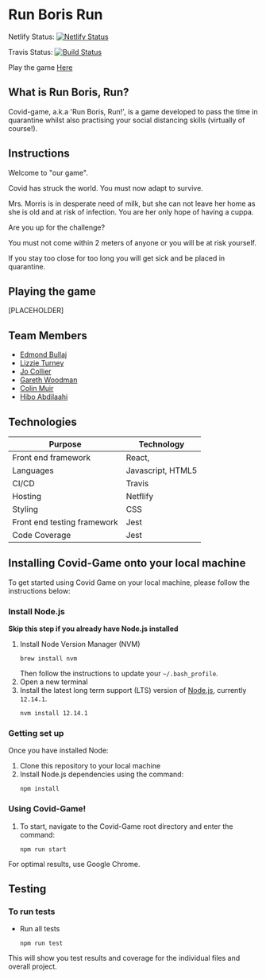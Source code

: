 # Run Boris Run

Netlify Status: [![Netlify Status](https://api.netlify.com/api/v1/badges/fc505d8b-809e-4e4c-8ffb-35a33b27325a/deploy-status)](https://app.netlify.com/sites/laughing-brattain-9a3cce/deploys)

Travis Status: [![Build Status](https://travis-ci.com/edmond-b/Covid_Game.svg?branch=master)](https://travis-ci.com/edmond-b/Covid_Game)

Play the game [Here](https://run-boris-run.netlify.app/)

## What is Run Boris, Run?

Covid-game, a.k.a 'Run Boris, Run!', is a game developed to pass the time in quarantine whilst also practising your social distancing skills (virtually of course!).

## Instructions
Welcome to "our game".

Covid has struck the world. You must now adapt to survive.

Mrs. Morris is in desperate need of milk, but she can not leave her home as she is old and at risk of infection.
You are her only hope of having a cuppa.

Are you up for the challenge?

You must not come within 2 meters of anyone or you will be at risk yourself.

If you stay too close for too long you will get sick and be placed in quarantine.

## Playing the game

[PLACEHOLDER]

## Team Members

- [Edmond Bullaj](https://github.com/edmond-b)
- [Lizzie Turney](https://github.com/LTurns)
- [Jo Collier](https://github.com/collier-jo)
- [Gareth Woodman](https://github.com/GarethWoodman)
- [Colin Muir](https://github.com/cjm106)
- [Hibo Abdilaahi](https://github.com/hiboabd)

## Technologies

| Purpose                      | Technology         |
| ---------------------------- | ------------------ |
| Front end framework          | React,             |
| Languages                    | Javascript, HTML5  |
| CI/CD                        | Travis             |
| Hosting                      | Netflify           |
| Styling                      | CSS                |
| Front end testing framework  | Jest               |
| Code Coverage                | Jest               |


## Installing Covid-Game onto your local machine

To get started using Covid Game on your local machine, please follow the instructions below:

### Install Node.js

**Skip this step if you already have Node.js installed**

1. Install Node Version Manager (NVM)
    ```
    brew install nvm
    ```
    Then follow the instructions to update your `~/.bash_profile`.
2. Open a new terminal
3. Install the latest long term support (LTS) version of [Node.js](https://nodejs.org/en/), currently `12.14.1`.
    ```
    nvm install 12.14.1
    ```

### Getting set up

Once you have installed Node:

1. Clone this repository to your local machine
2. Install Node.js dependencies using the command:
    ```
    npm install
    ```

### Using Covid-Game!

1. To start, navigate to the Covid-Game root directory and enter the command:
    ```
    npm run start
    ```
For optimal results, use Google Chrome.

## Testing

### To run tests

* Run all tests
    ```
    npm run test
    ```
This will show you test results and coverage for the individual files and overall project.
